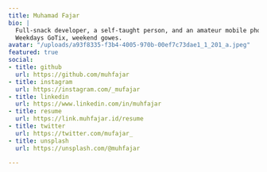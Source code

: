 ```yaml
---
title: Muhamad Fajar
bio: |
  Full-snack developer, a self-taught person, and an amateur mobile photographer.
  Weekdays GoTix, weekend gowes.
avatar: "/uploads/a93f8335-f3b4-4005-970b-00ef7c73dae1_1_201_a.jpeg"
featured: true
social:
- title: github
  url: https://github.com/muhfajar
- title: instagram
  url: https://instagram.com/_mufajar
- title: linkedin
  url: https://www.linkedin.com/in/muhfajar
- title: resume
  url: https://link.muhfajar.id/resume
- title: twitter
  url: https://twitter.com/mufajar_
- title: unsplash
  url: https://unsplash.com/@muhfajar

---
```

